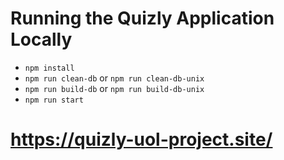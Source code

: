 # Running the Quizly Application Locally

- `npm install`
- `npm run clean-db` or `npm run clean-db-unix`
- `npm run build-db` or `npm run build-db-unix`
- `npm run start`

# https://quizly-uol-project.site/
